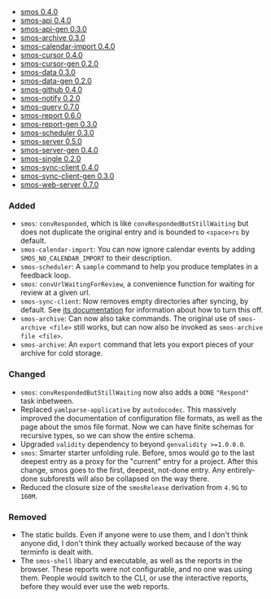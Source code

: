 - <a name="smos-0.4.0">[smos 0.4.0](#smos-0.4.0)
- <a name="smos-api-0.4.0">[smos-api 0.4.0](#smos-api-0.4.0)
- <a name="smos-api-gen-0.3.0">[smos-api-gen 0.3.0](#smos-api-gen-0.3.0)
- <a name="smos-archive-0.3.0">[smos-archive 0.3.0](#smos-archive-0.3.0)
- <a name="smos-calendar-import-0.4.0">[smos-calendar-import 0.4.0](#smos-calendar-import-0.4.0)
- <a name="smos-cursor-0.4.0">[smos-cursor 0.4.0](#smos-cursor-0.4.0)
- <a name="smos-cursor-gen-0.2.0">[smos-cursor-gen 0.2.0](#smos-cursor-gen-0.2.0)
- <a name="smos-data-0.3.0">[smos-data 0.3.0](#smos-data-0.3.0)
- <a name="smos-data-gen-0.2.0">[smos-data-gen 0.2.0](#smos-data-gen-0.2.0)
- <a name="smos-github-0.4.0">[smos-github 0.4.0](#smos-github-0.4.0)
- <a name="smos-notify-0.2.0">[smos-notify 0.2.0](#smos-notify-0.2.0)
- <a name="smos-query-0.7.0">[smos-query 0.7.0](#smos-query-0.7.0)
- <a name="smos-report-0.6.0">[smos-report 0.6.0](#smos-report-0.6.0)
- <a name="smos-report-gen-0.3.0">[smos-report-gen 0.3.0](#smos-report-gen-0.3.0)
- <a name="smos-scheduler-0.3.0">[smos-scheduler 0.3.0](#smos-scheduler-0.3.0)
- <a name="smos-server-0.5.0">[smos-server 0.5.0](#smos-server-0.5.0)
- <a name="smos-server-gen-0.4.0">[smos-server-gen 0.4.0](#smos-server-gen-0.4.0)
- <a name="smos-single-0.2.0">[smos-single 0.2.0](#smos-single-0.2.0)
- <a name="smos-sync-client-0.4.0">[smos-sync-client 0.4.0](#smos-sync-client-0.4.0)
- <a name="smos-sync-client-gen-0.3.0">[smos-sync-client-gen 0.3.0](#smos-sync-client-gen-0.3.0)
- <a name="smos-web-server-0.7.0">[smos-web-server 0.7.0](#smos-web-server-0.7.0)

### Added

* `smos`: `convResponded`, which is like `convRespondedButStillWaiting` but does not duplicate the original entry and is bounded to `<space>rs` by default.
* `smos-calendar-import`: You can now ignore calendar events by adding `SMOS_NO_CALENDAR_IMPORT` to their description.
* `smos-scheduler`: A `sample` command to help you produce templates in a feedback loop.
* `smos`: `convUrlWaitingForReview`, a convenience function for waiting for review at a given url.
* `smos-sync-client`: Now removes empty directories after syncing, by default.
  See [its documentation](/smos-sync-client) for information about how to turn this off.
* `smos-archive`: Can now also take commands. The original use of `smos-archive <file>` still works, but can now also be invoked as `smos-archive file <file>`.
* `smos-archive`: An `export` command that lets you export pieces of your archive for cold storage.

### Changed

* `smos`: `convRespondedButStillWaiting` now also adds a `DONE` `"Respond"` task inbetween.
* Replaced `yamlparse-applicative` by `autodocodec`.
  This massively improved the documentation of configuration file formats, as well as the page about the smos file format.
  Now we can have finite schemas for recursive types, so we can show the entire schema.
* Upgraded `validity` dependency to beyond `genvalidity >=1.0.0.0`.
* `smos`: Smarter starter unfolding rule. 
  Before, smos would go to the last deepest entry as a proxy for the "current" entry for a project.
  After this change, smos goes to the first, deepest, not-done entry.
  Any entirely-done subforests will also be collapsed on the way there.
* Reduced the closure size of the `smosRelease` derivation from `4.9G` to `160M`.

### Removed

* The static builds. Even if anyone were to use them, and I don't think anyone did, I don't think they actually worked because of the way terminfo is dealt with.
* The `smos-shell` libary and executable, as well as the reports in the browser.
  These reports were not configurable, and no one was using them.
  People would switch to the CLI, or use the interactive reports, before they would ever use the web reports.
